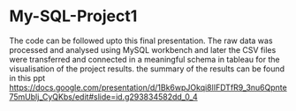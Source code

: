 # My-SQL-Project1
The code can be followed upto this final presentation. The raw data was processed and analysed using MySQL workbench and later the CSV files were transferred and connected in a meaningful schema in tableau for the visualisation of the project results. the summary of the results can be found in this ppt https://docs.google.com/presentation/d/1Bk6wpJOkqi8lIFDTfR9_3nu6Qpnte75mUblj_CyQKbs/edit#slide=id.g293834582dd_0_4
